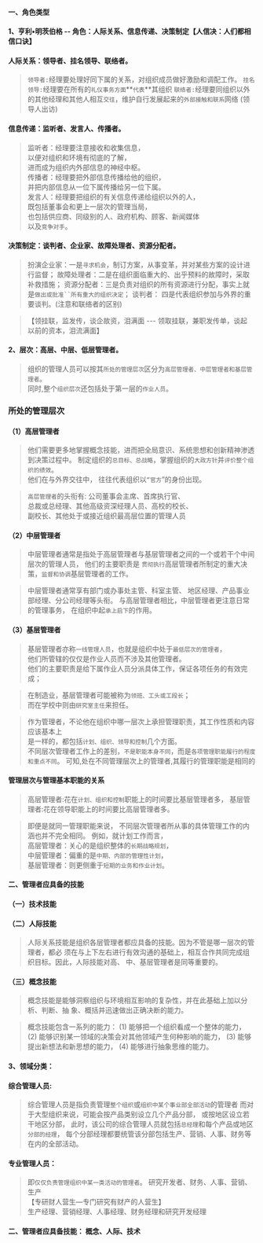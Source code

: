 #### 一、角色类型
#### 1、亨利•明茨伯格 -- 角色：人际关系、信息传递、决策制定【人信决：人们都相信口诀】
#### 人际关系：领导者、挂名领导、联络者。
>   `领导者:`经理要处理好同下属的关系，对组织成员做好激励和调配工作。 
    `挂名领导:`经理要在所有的`礼仪事务方面`**`代表`**其组织 
    `联络者:`经理要同组织以外的其他经理和其他人相互`交往`，维护自行发展起来的`外部接触和联系`网络 (领导人出访)
    
    
#### 信息传递：监听者、发言人、传播者。       
>   监听者：经理要注意接收和收集信息，       
           以便对组织和环境有彻底的了解，       
           进而成为组织内外部信息的神经中枢。       
    传播者：经理要把外部信息传播给他的组织，       
           并把内部信息从一位下属传播给另一位下属。       
    发言人：经理要把组织的有关信息传递给组织以外的人，       
           既包括董事会和更上一层次的管理当局，       
           也包括供应商、同级别的人、政府机构、顾客、新闻媒体       
           以及`竞争对手`。       
    
#### 决策制定：谈判者、企业家、故障处理者、资源分配者。
>   扮演企业家：一是`寻求机会`，制订方案，从事变革，并对某些方案的设计进行监督；
    故障处理者：二是在组织面临重大的、出乎预料的故障时，采取补救措施；
    资源分配者：三是负责对组织的所有资源进行分配，事实上就是`做出或批准``所有重大的组织决定`；
    谈判者：   四是代表组织参加与外界的重要谈判。(注意和联络者的区别)

>   【领挂联，监发传，谈企故资，泪满面 --- 领取挂联，兼职发传单，谈起
以前的资本，泪流满面】

#### 2、层次：高层、中层、低层管理者。
>   组织的管理人员可以按其`所处的管理层次`区分为`高层管理者、中层管理者和基层管理者`。  
同时,整个`组织层次`还包括处于第一层的`作业人员`。  

### 所处的管理层次
#### （1）高层管理者
>   他们需要更多地掌握概念技能，进而把全局意识、系统思想和创新精神渗透到决策过程中。
>   制定组织的`总目标、总战略`，掌握组织的`大政方针`并`评价整个组织的绩效`。      
    他们在与外界交往中， 往往代表组织以`“官方`”的身份出现。      

>   `高层管理者`的头衔有:
公司董事会主席、首席执行官、    
总裁或总经理、其他高级资深经理人员、高校的校长、    
副校长、其他处于或接近组织最高层位置的管理人员

#### （2）中层管理者
>   中层管理者通常是指处于高层管理者与基层管理者之间的一个或若干个中间层次的管理人员，
他们的主要职责是
    `贯彻执行`高层管理者所制定的重大决策，`监督和协调`基层管理者的工作。
    
>   中层管理者通常享有部门或办事处主管、科室主管、
地区经理、产品事业部经理、分公司经理等头衔。
与高层管理者相比，中层管理者更注意日常的管理事务， 在组织中起`承上启下`的作用。

#### （3）基层管理者
>   基层管理者亦称`一线管理人员`，也就是组织中处于`最低层次的管理者`，     
他们所管辖的仅仅是作业人员而不涉及其他管理者。     
他们的主要职责是给下属作业人员分派具体工作，保证各项任务的有效完成；     
     
>   在制造业，基层管理者可能被称为`领班、工头或工段长`；     
而在学校中则由`研究室主任`来担任。     
     
>   作为管理者，不论他在组织中哪一层次上承担管理职责，其工作性质和内容应该基本上     
是一样的，都包括`计划、组织、领导和控制`几个方面。     
不同层次管理者工作上的差别，`不是职能本身不同`，而是`各项管理职能履行的程度和重点不同`。 
可知,处在不同管理层次上的管理者,其履行的管理职能是相同的

#### 管理层次与管理基本职能的关系
>   高层管理者:花在`计划、组织和控制`职能上的时间要比基层管理者多，
    基层管理者:花在领导职能上的时间要比高层管理者多。

>   即便是就同一管理职能来说， 不同层次管理者所从事的具体管理工作的内涵也并不完全相同。
例如，就计划工作而言，   
高层管理者：关心的是组织整体的`长期战略规划`，   
中层管理者：偏重的是`中期、内部的管理性计划`，   
基层管理者：则更侧重于`短期的业务和作业计划`。   

#### 二、管理者应具备的技能
#### （一）技术技能
#### （二）人际技能
>   人际关系技能是组织各层管理者都应具备的技能。因为不管是哪一层次的管理者，都必
须在与上下左右进行有效沟通的基础上，相互合作共同完成组织目标。因此，人际技能对高、
中、基层管理者是同等重要的。

#### （三）概念技能
>   概念技能是能够洞察组织与环境相互影响的复杂性，并在此基础上加以分析、判断、抽
象、概括并迅速做出正确决断的能力。

>   概念技能包含一系列的能力：
(1) 能够把一个组织看成一个整体的能力，
(2) 能够识别某一领域的决策会对其他领域产生何种影响的能力，
(3) 能够提出新想法和新思想的能力，
(4) 能够进行抽象思维的能力。


#### 3、领域分类：
#### 综合管理人员:
>   综合管理人员是指负责管理`整个组织`或`组织中某个事业部全部活动`的管理者
>   而对于大型组织来说，可能会按产品类别设立几个产品分部，
或按地区设立若干地区分部，
此时，该公司的综合管理人员就包括`总经理`和每个产品或地区`分部的经理`，
每个分部经理都要统管该分部包括生产、营销、人事、财务等在内的全部活动。

#### 专业管理人员：
>   即`仅仅负责管理组织中某一类活动的管理者`。
>   研究开发者、财务、人事、营销、生产    
    【专研财人营生—专门研究有财产的人营生】    
生产经理、营销经理、人事经理、财务经理和研究开发经理    

#### 二、管理者应具备技能： 概念、人际、技术